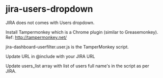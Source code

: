 # jira-users-dropdown
JIRA does not comes with Users dropdown. 

Install Tampermonkey which is a Chrome plugin (similar to Greasemonkey).
Ref: http://tampermonkey.net/

jira-dashboard-userfilter.user.js is the TamperMonkey script.

Update URL in @include with your JIRA URL

Update users_list array with list of users full name's in the script as per JIRA.